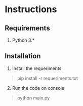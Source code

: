 # Instructions
## Requirements
1. Python 3.*
## Installation
1. Install the requeriments
> pip install -r requeriments.txt
2. Run the code on console
>python main.py

